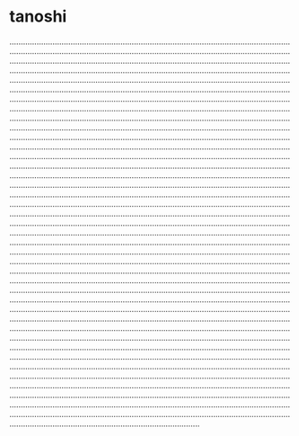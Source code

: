 # tanoshi

....................................................................................................................................................................................................................................................................................................................................................................................................................................................................................................................................................................................................................................................................................................................................................................................................................................................................................................................................................................................................................................................................................................................................................................................................................................................................................................................................................................................................................................................................................................................................................................................................................................................................................................................................................................................................................................................................................................................................................................................................................................................................................................................................................................................................................................................................................................................................................................................................................................................................................................................................................................................................................................................................................................................................................................................................................................................................................................................................................................................................................................................................................................................................................................................................................................................................................................................................................................................................................................................................................................................................................................................................................................................................................................................................................................................................................................................................................................................................................................................................................................................................................................................................................................................................................................................................................................................................................................................................................................................................................................................................................................................................................................................................................................................................................................................................................................................................................................................................................................................................................................................................................................................................................................................................................................................